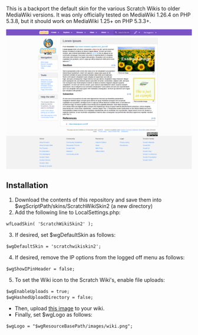 This is a backport the default skin for the various Scratch Wikis to older MediaWiki versions. It was only officially tested on MediaWiki 1.26.4 on PHP 5.3.8, but it should work on MediaWiki 1.25+ on PHP 5.3.3+.

<p align="center">
  <img src='./readmeimg/WikiLipsum.png'>
</p>

## Installation
1. Download the contents of this repository and save them into $wgScriptPath/skins/ScratchWikiSkin2 (a new directory)
2. Add the following line to LocalSettings.php:
```
wfLoadSkin( 'ScratchWikiSkin2' );
```
3. If desired, set $wgDefaultSkin as follows:
```
$wgDefaultSkin = 'scratchwikiskin2';
```
4. If desired, remove the IP options from the logged off menu as follows:
```
$wgShowIPinHeader = false;
```
5. To set the Wiki icon to the Scratch Wiki's, enable file uploads:
```
$wgEnableUploads = true;
$wgHashedUploadDirectory = false;
```
- Then, upload [this image](https://en.scratch-wiki.info/wiki/File:Wiki.png) to your wiki.
- Finally, set $wgLogo as follows:
```
$wgLogo = "$wgResourceBasePath/images/wiki.png";
```